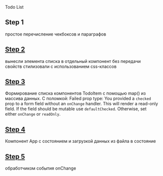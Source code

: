 Todo List

## Step 1
простое перечисление чекбоксов и параграфов

## [Step 2](https://github.com/alexandra-rm/react-hbr/pull/1)
вынесли элемента списка в отдельный компонент без передачи свойств
стилизовали с использованием css-классов

## [Step 3](https://github.com/alexandra-rm/react-hbr/pull/2)
Формирование списка компонентов TodoItem с помощью map() из массива данных.
С поломкой: Failed prop type: You provided a `checked` prop to a form field without an `onChange` handler.
This will render a read-only field. If the field should be mutable use `defaultChecked`. Otherwise, set either `onChange` or `readOnly`.

## [Step 4](https://github.com/alexandra-rm/react-hbr/pull/3)
Компонент App с состоянием и загрузкой данных из файла в состояние

## [Step 5](https://github.com/alexandra-rm/react-hbr/pull/4)
обработчиком события onChange


